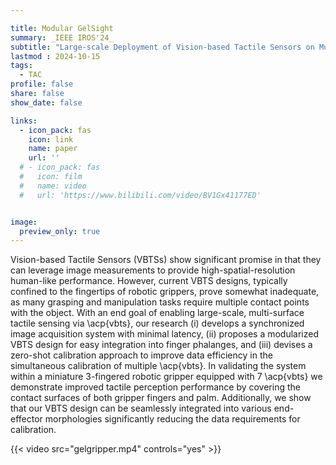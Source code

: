 ```yaml
---

title: Modular GelSight
summary: _IEEE IROS'24_
subtitle: "Large-scale Deployment of Vision-based Tactile Sensors on Multi-fingered Grippers -- _IEEE IROS'24_"
lastmod : 2024-10-15
tags:
  - TAC
profile: false
share: false
show_date: false

links:
  - icon_pack: fas
    icon: link
    name: paper
    url: ''
  # - icon_pack: fas
  #   icon: film
  #   name: video
  #   url: 'https://www.bilibili.com/video/BV1Gx41177ED'


image: 
  preview_only: true
---
```

Vision-based Tactile Sensors (VBTSs) show significant promise in that they can leverage image measurements to provide high-spatial-resolution human-like performance. However, current VBTS designs, typically confined to the fingertips of robotic grippers, prove somewhat inadequate, as many grasping and manipulation tasks require multiple contact points with the object. With an end goal of enabling large-scale, multi-surface tactile sensing via \acp{vbts}, our research (i) develops a synchronized image acquisition system with minimal latency, (ii) proposes a modularized VBTS design for easy integration into finger phalanges, and (iii) devises a zero-shot calibration approach to improve data efficiency in the simultaneous calibration of multiple \acp{vbts}. In validating the system within a miniature 3-fingered robotic gripper equipped with 7 \acp{vbts} we demonstrate improved tactile perception performance by covering the contact surfaces of both gripper fingers and palm. Additionally, we show that our VBTS design can be seamlessly integrated into various end-effector morphologies significantly reducing the data requirements for calibration.

{{< video src="gelgripper.mp4" controls="yes" >}}